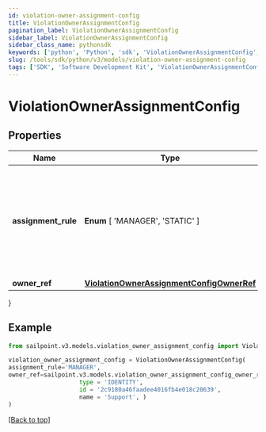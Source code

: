 ```yaml
---
id: violation-owner-assignment-config
title: ViolationOwnerAssignmentConfig
pagination_label: ViolationOwnerAssignmentConfig
sidebar_label: ViolationOwnerAssignmentConfig
sidebar_class_name: pythonsdk
keywords: ['python', 'Python', 'sdk', 'ViolationOwnerAssignmentConfig', 'ViolationOwnerAssignmentConfig'] 
slug: /tools/sdk/python/v3/models/violation-owner-assignment-config
tags: ['SDK', 'Software Development Kit', 'ViolationOwnerAssignmentConfig', 'ViolationOwnerAssignmentConfig']
---
```


# ViolationOwnerAssignmentConfig


## Properties

Name | Type | Description | Notes
------------ | ------------- | ------------- | -------------
**assignment_rule** |  **Enum** [  'MANAGER',    'STATIC' ] | Details about the violations owner. MANAGER - identity's manager STATIC - Governance Group or Identity | [optional] 
**owner_ref** | [**ViolationOwnerAssignmentConfigOwnerRef**](violation-owner-assignment-config-owner-ref) |  | [optional] 
}

## Example

```python
from sailpoint.v3.models.violation_owner_assignment_config import ViolationOwnerAssignmentConfig

violation_owner_assignment_config = ViolationOwnerAssignmentConfig(
assignment_rule='MANAGER',
owner_ref=sailpoint.v3.models.violation_owner_assignment_config_owner_ref.ViolationOwnerAssignmentConfig_ownerRef(
                    type = 'IDENTITY', 
                    id = '2c9180a46faadee4016fb4e018c20639', 
                    name = 'Support', )
)

```
[[Back to top]](#) 

